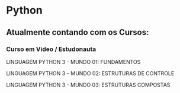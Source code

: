 # Python

## Atualmente contando com os Cursos:

### Curso em Video / Estudonauta
LINGUAGEM PYTHON 3 - MUNDO 01: FUNDAMENTOS

LINGUAGEM PYTHON 3 – MUNDO 02: ESTRUTURAS DE CONTROLE

LINGUAGEM PYTHON 3 - MUNDO 03: ESTRUTURAS COMPOSTAS
##
